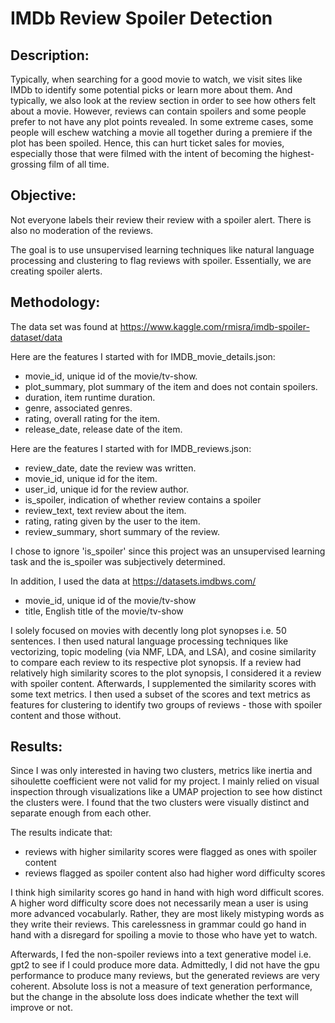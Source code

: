 # IMDb Review Spoiler Detection

## Description: 
Typically, when searching for a good movie to watch, we visit sites like IMDb to identify some potential picks or learn more about them. And typically, we also look at the review section in order to see how others felt about a movie. However, reviews can contain spoilers and some people prefer to not have any plot points revealed. In some extreme cases, some people will eschew watching a movie all together during a premiere if the plot has been spoiled. Hence, this can hurt ticket sales for movies, especially those that were filmed with the intent of becoming the highest-grossing film of all time.

## Objective: 
Not everyone labels their review their review with a spoiler alert. There is also no moderation of the reviews.

The goal is to use unsupervised learning techniques like natural language processing and clustering to flag reviews with spoiler. Essentially, we are creating spoiler alerts.

## Methodology: 
The data set was found at https://www.kaggle.com/rmisra/imdb-spoiler-dataset/data

Here are the features I started with for IMDB_movie_details.json:
- movie_id, unique id of the movie/tv-show.
- plot_summary, plot summary of the item and does not contain spoilers.
- duration, item runtime duration.
- genre, associated genres.
- rating, overall rating for the item.
- release_date, release date of the item.

Here are the features I started with for IMDB_reviews.json:
- review_date, date the review was written.
- movie_id, unique id for the item.
- user_id, unique id for the review author.
- is_spoiler, indication of whether review contains a spoiler
- review_text, text review about the item.
- rating, rating given by the user to the item.
- review_summary, short summary of the review.

I chose to ignore 'is_spoiler' since this project was an unsupervised learning task and the is_spoiler was subjectively determined.

In addition, I used the data at https://datasets.imdbws.com/
- movie_id, unique id of the movie/tv-show
- title, English title of the movie/tv-show

I solely focused on movies with decently long plot synopses i.e. 50 sentences. I then used natural language processing techniques like vectorizing, topic modeling (via NMF, LDA, and LSA), and cosine similarity to compare each review to its respective plot synopsis. If a review had relatively high similarity scores to the plot synopsis, I considered it a review with spoiler content. Afterwards, I supplemented the similarity scores with some text metrics. I then used a subset of the scores and text metrics as features for clustering to identify two groups of reviews - those with spoiler content and those without. 

## Results: <br>
Since I was only interested in having two clusters, metrics like inertia and sihoulette coefficient were not valid for my project. I mainly relied on visual inspection through visualizations like a UMAP projection to see how distinct the clusters were. I found that the two clusters were visually distinct and separate enough from each other. 

The results indicate that: <br>
- reviews with higher similarity scores were flagged as ones with spoiler content
- reviews flagged as spoiler content also had higher word difficulty scores

I think high similarity scores go hand in hand with high word difficult scores. A higher word difficulty score does not necessarily mean a user is using more advanced vocabularly. Rather, they are most likely mistyping words as they write their reviews. This carelessness in grammar could go hand in hand with a disregard for spoiling a movie to those who have yet to watch.

Afterwards, I fed the non-spoiler reviews into a text generative model i.e. gpt2 to see if I could produce more data. Admittedly, I did not have the gpu performance to produce many reviews, but the generated reviews are very coherent. Absolute loss is not a measure of text generation performance, but the change in the absolute loss does indicate whether the text will improve or not.

